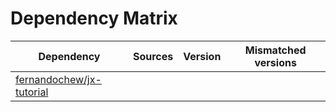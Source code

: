 # Dependency Matrix

Dependency | Sources | Version | Mismatched versions
---------- | ------- | ------- | -------------------
[fernandochew/jx-tutorial](https://github.com/fernandochew/jx-tutorial.git) |  | []() | 
